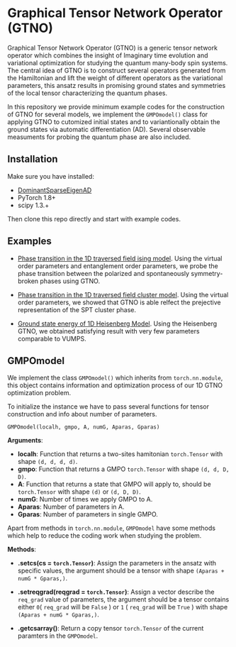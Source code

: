 # Graphical Tensor Network Operator (GTNO)

<!-- [![Build Status]()]() -->

Graphical Tensor Network Operator (GTNO) is a generic tensor network operator which combines the insight of Imaginary time evolution and variational optimization for studying the quantum many-body spin systems. The central idea of GTNO is to construct several operators generated from the Hamiltonian and lift the weight of different operators as the variational parameters, this ansatz results in promising ground states and symmetries of the local tensor characterizing the quantum phases.

In this repository we provide minimum example codes for the construction of GTNO for several models, we implement the `GMPOmodel()` class for applying GTNO to cutomized initial states and to variantionally obtain the ground states via automatic differentiation (AD). Several observable measuments for probing the quantum phase are also included.

## Installation

Make sure you have installed:
- [DominantSparseEigenAD](https://github.com/buwantaiji/DominantSparseEigenAD)
- PyTorch 1.8+
- scipy 1.3.+

Then clone this repo directly and start with example codes.


## Examples


- [Phase transition in the 1D traversed field ising model](example_TFIM.py). Using the virtual order parameters and entanglement order parameters, we probe the phase transition between the polarized and spontaneously symmetry-broken phases using GTNO.

- [Phase transition in the 1D traversed field cluster model](example_TFCM.py). Using the virtual order parameters, we showed that GTNO is able relfect the prejective representation of the SPT cluster phase.

- [Ground state energy of 1D Heisenberg Model](example_Heisenberg.py). Using the Heisenberg GTNO, we obtained satisfying result with very few parameters comparable to VUMPS.


## GMPOmodel

We implement the class `GMPOmodel()` which inherits from `torch.nn.module`, this object contains information and optimization process of our 1D GTNO optimization problem.

To initialize the instance we have to pass several functions for tensor construction and info about number of parameters.

`GMPOmodel(localh, gmpo, A, numG, Aparas, Gparas)`

**Arguments**:

- **localh**: Function that returns a two-sites hamitonian `torch.Tensor` with shape `(d, d, d, d)`.
- **gmpo**: Function that returns a GMPO `torch.Tensor` with shape `(d, d, D, D)`.
- **A**: Function that returns a state that GMPO will apply to, should be `torch.Tensor` with shape `(d)` or `(d, D, D)`.
- **numG**: Number of times we apply GMPO to A.
- **Aparas**: Number of parameters in A.
- **Gparas**: Number of parameters in single GMPO.

Apart from methods in `torch.nn.module`, `GMPOmodel` have some methods which help to reduce the coding work when studying the problem.

**Methods**:

- **.setcs(cs = `torch.Tensor`)**: Assign the parameters in the ansatz with specific values, the argument should be a tensor with shape `(Aparas + numG * Gparas,)`.

- **.setreqgrad(reqgrad = `torch.Tensor`)**: Assign a vector describe the `req_grad` value of parameters, the argument should be a tensor contains either `0`( `req_grad` will be `False` ) or `1` ( `req_grad` will be `True` ) with shape `(Aparas + numG * Gparas,)`.

- **.getcsarray()**: Return a copy tensor `torch.Tensor` of the current paramters in the `GMPOmodel`.

<!-- ## Known issues

    1. Depending on the initial guess, ArpackNoConvergence might appear during the optimization of Heisenberg GTNO. -->
